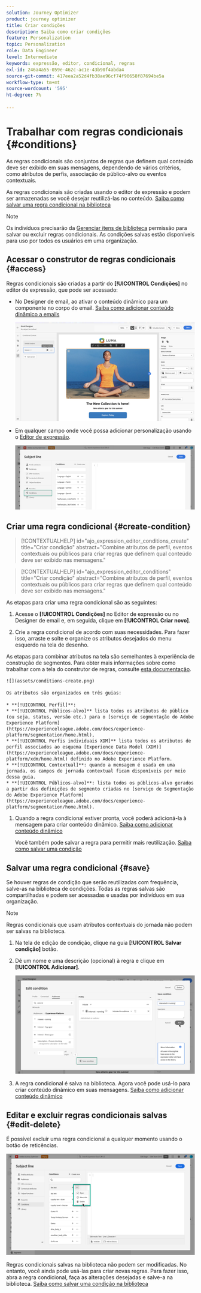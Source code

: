 ```yaml
---
solution: Journey Optimizer
product: journey optimizer
title: Criar condições
description: Saiba como criar condições
feature: Personalization
topic: Personalization
role: Data Engineer
level: Intermediate
keywords: expressão, editor, condicional, regras
exl-id: 246a4a55-059e-462c-ac1e-43b90f4abda4
source-git-commit: 417eea2a52d4fb38ae96cf74f90658f87694be5a
workflow-type: tm+mt
source-wordcount: '595'
ht-degree: 7%

---
```


# Trabalhar com regras condicionais {#conditions}

As regras condicionais são conjuntos de regras que definem qual conteúdo deve ser exibido em suas mensagens, dependendo de vários critérios, como atributos de perfis, associação de público-alvo ou eventos contextuais.

As regras condicionais são criadas usando o editor de expressão e podem ser armazenadas se você desejar reutilizá-las no conteúdo. [Saiba como salvar uma regra condicional na biblioteca](#save)

>[!NOTE]
>
>Os indivíduos precisarão da [Gerenciar itens de biblioteca](../administration/ootb-product-profiles.md) permissão para salvar ou excluir regras condicionais. As condições salvas estão disponíveis para uso por todos os usuários em uma organização.

## Acessar o construtor de regras condicionais {#access}

Regras condicionais são criadas a partir do **[!UICONTROL Condições]** no editor de expressão, que pode ser acessado:

* No Designer de email, ao ativar o conteúdo dinâmico para um componente no corpo do email. [Saiba como adicionar conteúdo dinâmico a emails](dynamic-content.md#emails)

  ![](assets/conditions-access-email.png)

* Em qualquer campo onde você possa adicionar personalização usando o [Editor de expressão](personalization-build-expressions.md).

  ![](assets/conditions-access-editor.png)

## Criar uma regra condicional {#create-condition}

>[!CONTEXTUALHELP]
>id="ajo_expression_editor_conditions_create"
>title="Criar condição"
>abstract="Combine atributos de perfil, eventos contextuais ou públicos para criar regras que definem qual conteúdo deve ser exibido nas mensagens."

>[!CONTEXTUALHELP]
>id="ajo_expression_editor_conditions"
>title="Criar condição"
>abstract="Combine atributos de perfil, eventos contextuais ou públicos para criar regras que definem qual conteúdo deve ser exibido nas mensagens."

As etapas para criar uma regra condicional são as seguintes:

1. Acesse o **[!UICONTROL Condições]** no Editor de expressão ou no Designer de email e, em seguida, clique em **[!UICONTROL Criar novo]**.

1. Crie a regra condicional de acordo com suas necessidades. Para fazer isso, arraste e solte e organize os atributos desejados do menu esquerdo na tela de desenho.

As etapas para combinar atributos na tela são semelhantes à experiência de construção de segmentos. Para obter mais informações sobre como trabalhar com a tela do construtor de regras, consulte [esta documentação](https://experienceleague.adobe.com/docs/experience-platform/segmentation/ui/segment-builder.html#rule-builder-canvas).

    ![](assets/conditions-create.png)
    
    Os atributos são organizados em três guias:
    
    * **[!UICONTROL Perfil]**:
    * **[!UICONTROL Públicos-alvo]** lista todos os atributos de público (ou seja, status, versão etc.) para o [serviço de segmentação do Adobe Experience Platform](https://experienceleague.adobe.com/docs/experience-platform/segmentation/home.html),
    * **[!UICONTROL Perfis individuais XDM]** lista todos os atributos de perfil associados ao esquema [Experience Data Model (XDM)](https://experienceleague.adobe.com/docs/experience-platform/xdm/home.html) definido no Adobe Experience Platform.
    * **[!UICONTROL Contextual]**: quando a mensagem é usada em uma jornada, os campos de jornada contextual ficam disponíveis por meio dessa guia.
    * **[!UICONTROL Públicos-alvo]**: lista todos os públicos-alvo gerados a partir das definições de segmento criadas no [serviço de Segmentação do Adobe Experience Platform](https://experienceleague.adobe.com/docs/experience-platform/segmentation/home.html).

1. Quando a regra condicional estiver pronta, você poderá adicioná-la à mensagem para criar conteúdo dinâmico. [Saiba como adicionar conteúdo dinâmico](dynamic-content.md)

   Você também pode salvar a regra para permitir mais reutilização. [Saiba como salvar uma condição](#save)

## Salvar uma regra condicional {#save}

Se houver regras de condição que serão reutilizadas com frequência, salve-as na biblioteca de condições. Todas as regras salvas são compartilhadas e podem ser acessadas e usadas por indivíduos em sua organização.

>[!NOTE]
>
>Regras condicionais que usam atributos contextuais do jornada não podem ser salvas na biblioteca.

1. Na tela de edição de condição, clique na guia **[!UICONTROL Salvar condição]** botão.

1. Dê um nome e uma descrição (opcional) à regra e clique em **[!UICONTROL Adicionar]**.

   ![](assets/conditions-name-description.png)

1. A regra condicional é salva na biblioteca. Agora você pode usá-lo para criar conteúdo dinâmico em suas mensagens. [Saiba como adicionar conteúdo dinâmico](dynamic-content.md)

## Editar e excluir regras condicionais salvas {#edit-delete}

É possível excluir uma regra condicional a qualquer momento usando o botão de reticências.

![](assets/conditions-open.png)

Regras condicionais salvas na biblioteca não podem ser modificadas. No entanto, você ainda pode usá-las para criar novas regras. Para fazer isso, abra a regra condicional, faça as alterações desejadas e salve-a na biblioteca. [Saiba como salvar uma condição na biblioteca](#save)
